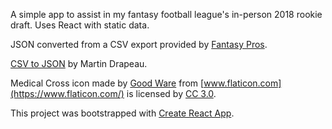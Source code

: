 A simple app to assist in my fantasy football league's in-person 2018 rookie draft. Uses React with static data.

JSON converted from a CSV export provided by [Fantasy Pros](https://www.fantasypros.com/nfl/rankings/rookies.php).

[CSV to JSON](https://www.csvjson.com/csv2json) by Martin Drapeau.

Medical Cross icon made by [Good Ware](https://www.flaticon.com/authors/good-ware) from [www.flaticon.com](https://www.flaticon.com/) is licensed by [CC 3.0](http://creativecommons.org/licenses/by/3.0/).

This project was bootstrapped with [Create React App](https://github.com/facebookincubator/create-react-app).
